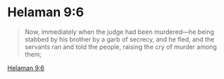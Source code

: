 # Helaman 9:6

> Now, immediately when the judge had been murdered—he being stabbed by his brother by a garb of secrecy, and he fled, and the servants ran and told the people, raising the cry of murder among them;

[Helaman 9:6](https://www.churchofjesuschrist.org/study/scriptures/bofm/hel/9?lang=eng&id=p6#p6)


